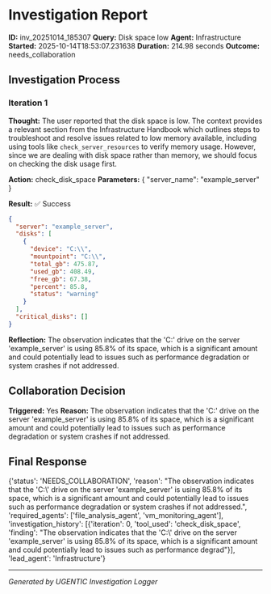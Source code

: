 # Investigation Report

**ID:** inv_20251014_185307
**Query:** Disk space low
**Agent:** Infrastructure
**Started:** 2025-10-14T18:53:07.231638
**Duration:** 214.98 seconds
**Outcome:** needs_collaboration

## Investigation Process

### Iteration 1

**Thought:** The user reported that the disk space is low. The context provides a relevant section from the Infrastructure Handbook which outlines steps to troubleshoot and resolve issues related to low memory available, including using tools like `check_server_resources` to verify memory usage. However, since we are dealing with disk space rather than memory, we should focus on checking the disk usage first.

**Action:** check_disk_space
**Parameters:** {
  "server_name": "example_server"
}

**Result:** ✅ Success
```json
{
  "server": "example_server",
  "disks": [
    {
      "device": "C:\\",
      "mountpoint": "C:\\",
      "total_gb": 475.87,
      "used_gb": 408.49,
      "free_gb": 67.38,
      "percent": 85.8,
      "status": "warning"
    }
  ],
  "critical_disks": []
}
```

**Reflection:** The observation indicates that the 'C:\' drive on the server 'example_server' is using 85.8% of its space, which is a significant amount and could potentially lead to issues such as performance degradation or system crashes if not addressed.

## Collaboration Decision

**Triggered:** Yes
**Reason:** The observation indicates that the 'C:\' drive on the server 'example_server' is using 85.8% of its space, which is a significant amount and could potentially lead to issues such as performance degradation or system crashes if not addressed.

## Final Response

{'status': 'NEEDS_COLLABORATION', 'reason': "The observation indicates that the 'C:\\' drive on the server 'example_server' is using 85.8% of its space, which is a significant amount and could potentially lead to issues such as performance degradation or system crashes if not addressed.", 'required_agents': ['file_analysis_agent', 'vm_monitoring_agent'], 'investigation_history': [{'iteration': 0, 'tool_used': 'check_disk_space', 'finding': "The observation indicates that the 'C:\\' drive on the server 'example_server' is using 85.8% of its space, which is a significant amount and could potentially lead to issues such as performance degrad"}], 'lead_agent': 'Infrastructure'}

---
*Generated by UGENTIC Investigation Logger*
